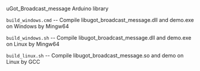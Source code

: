 uGot_Broadcast_message Arduino library

`build_windows.cmd` -- Compile libugot_broadcast_message.dll and demo.exe on Windows by Mingw64

`build_windows.sh`  -- Compile libugot_broadcast_message.dll and demo.exe on Linux by Mingw64

`build_linux.sh`    -- Compile libugot_broadcast_message.so and demo on Linux by GCC

